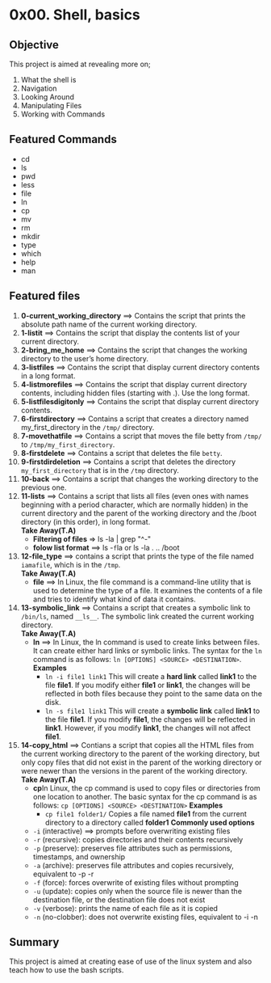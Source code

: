 # 0x00. Shell, basics

## Objective
This project is aimed at revealing more on;
1. What the shell is
2. Navigation
3. Looking Around
4. Manipulating Files
5. Working with Commands

## Featured Commands
* cd
* ls
* pwd
* less
* file
* ln
* cp
* mv
* rm
* mkdir
* type
* which
* help
* man

## Featured files
1. **0-current_working_directory** ==> Contains the script that prints the absolute path name of the current working directory.  
2. **1-listit** ==> Contains the script that display the contents list of your current directory.  
3. **2-bring_me_home** ==> Contains the script that changes the working directory to the user’s home directory.  
4. **3-listfiles** ==> Contains the script that display current directory contents in a long format.  
5. **4-listmorefiles** ==> Contains the script that display current directory contents, including hidden files (starting with .). Use the long format.  
6. **5-listfilesdigitonly** ==> Contains the script that display current directory contents.  
7. **6-firstdirectory** ==> Contains a script that creates a directory named my_first_directory in the `/tmp/` directory.  
8. **7-movethatfile** ==> Contains a script that moves the file betty from `/tmp/` to `/tmp/my_first_directory`.  
9. **8-firstdelete** ==> Contains a script that deletes the file `betty`.
10. **9-firstdirdeletion** ==> Contains a script that deletes the directory `my_first_directory` that is in the `/tmp` directory.  
11. **10-back** ==> Contains a script that changes the working directory to the previous one.
12. **11-lists** ==> Contains a script that lists all files (even ones with names beginning with a period character, which are normally hidden) in the current directory and the parent of the working directory and the /boot directory (in this order), in long format.  
**Take Away(T.A)**
	* **Filtering of files** => ls -la | grep "^-"
	* **folow list format** ==> ls -`f`la or ls -la . .. /boot
13. **12-file_type** ==> contains a script that prints the type of the file named `iamafile`, which is in the `/tmp`.  
**Take Away(T.A)**
	* **file** ==> In Linux, the file command is a command-line utility that is used to determine the type of a file. It examines the contents of a file and tries to identify what kind of data it contains.
14. **13-symbolic_link** ==> Contains a script that creates a symbolic link to `/bin/ls`, named `__ls__`. The symbolic link created the current working directory.  
**Take Away(T.A)**
	* **ln** ==> In Linux, the ln command is used to create links between files. It can create either hard links or symbolic links. The syntax for the `ln` command is as follows: `ln [OPTIONS] <SOURCE> <DESTINATION>`.  
	**Examples**  
		* `ln -i file1 link1`
		This will create a **hard link** called **link1** to the file **file1**. If you modify either **file1** or **link1**, the changes will be reflected in both files because they point to the same data on the disk.
		* `ln -s file1 link1`
		This will create a **symbolic link** called **link1** to the file **file1**. If you modify **file1**, the changes will be reflected in **link1**. However, if you modify **link1**, the changes will not affect **file1**.
15. **14-copy_html** ==> Contians a script that copies all the HTML files from the current working directory to the parent of the working directory, but only copy files that did not exist in the parent of the working directory or were newer than the versions in the parent of the working directory.  
**Take Away(T.A)**
	* **cp**In Linux, the cp command is used to copy files or directories from one location to another. The basic syntax for the cp command is as follows: `cp [OPTIONS] <SOURCE> <DESTINATION>`
	**Examples**
		* `cp file1 folder1/`
		Copies a file named **file1** from the current directory to a directory called **folder1**
	**Commonly used options**
	* `-i` (interactive) ==> prompts before overwriting existing files
	* `-r` (recursive): copies directories and their contents recursively
	* `-p` (preserve): preserves file attributes such as permissions, timestamps, and ownership
	* `-a` (archive): preserves file attributes and copies recursively, equivalent to -p -r
	* `-f` (force): forces overwrite of existing files without prompting
	* `-u` (update): copies only when the source file is newer than the destination file, or the destination file does not exist
	* `-v` (verbose): prints the name of each file as it is copied
	* `-n` (no-clobber): does not overwrite existing files, equivalent to -i -n

## Summary
This project is aimed at creating ease of use of the linux system and also teach how to use the bash scripts.
